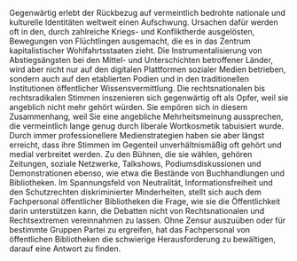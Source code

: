 Gegenwärtig erlebt der Rückbezug auf vermeintlich bedrohte nationale
und kulturelle Identitäten weltweit einen Aufschwung. Ursachen dafür
werden oft in den, durch zahlreiche Kriegs- und Konfliktherde
ausgelösten, Bewegungen von Flüchtlingen ausgemacht, die es in das
Zentrum kapitalistischer Wohlfahrtsstaaten zieht. Die
Instrumentalisierung von Abstiegsängsten bei den Mittel- und
Unterschichten betroffener Länder, wird aber nicht nur auf den digitalen
Plattformen sozialer Medien betrieben, sondern auch auf den etablierten
Podien und in den traditionellen Institutionen öffentlicher
Wissensvermittlung. Die rechtsnationalen bis rechtsradikalen Stimmen
inszenieren sich gegenwärtig oft als Opfer, weil sie angeblich nicht
mehr gehört würden. Sie empören sich in diesem Zusammenhang, weil Sie
eine angebliche Mehrheitsmeinung aussprechen, die vermeintlich lange
genug durch liberale Wortkosmetik tabuisiert wurde. Durch immer
professionellere Medienstrategien haben sie aber längst erreicht, dass
ihre Stimmen im Gegenteil unverhältnismäßig oft gehört und medial
verbreitet werden. Zu den Bühnen, die sie wählen, gehören Zeitungen,
soziale Netzwerke, Talkshows, Podiumsdiskussionen und Demonstrationen
ebenso, wie etwa die Bestände von Buchhandlungen und Bibliotheken. Im
Spannungsfeld von Neutralität, Informationsfreiheit und den
Schutzrechten diskriminierter Minderheiten, stellt sich auch dem
Fachpersonal öffentlicher Bibliotheken die Frage, wie sie die
Öffentlichkeit darin unterstützen kann, die Debatten nicht von
Rechtsnationalen und Rechtsextremen vereinnahmen zu lassen. Ohne Zensur
auszuüben oder für bestimmte Gruppen Partei zu ergreifen, hat das
Fachpersonal von öffentlichen Bibliotheken die schwierige
Herausforderung zu bewältigen, darauf eine Antwort zu finden.